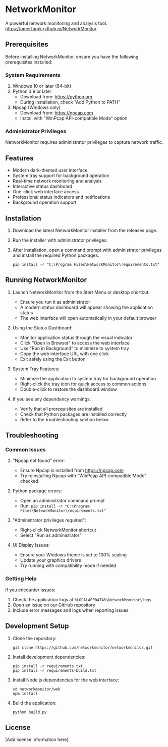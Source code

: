 # NetworkMonitor

A powerful network monitoring and analysis tool.
https://umerfarok.github.io/NetworkMonitor

## Prerequisites

Before installing NetworkMonitor, ensure you have the following prerequisites installed:

### System Requirements
1. Windows 10 or later (64-bit)
2. Python 3.9 or later
   - Download from: https://python.org
   - During installation, check "Add Python to PATH"
3. Npcap (Windows only)
   - Download from: https://npcap.com
   - Install with "WinPcap API-compatible Mode" option

### Administrator Privileges
NetworkMonitor requires administrator privileges to capture network traffic.

## Features

- Modern dark-themed user interface
- System tray support for background operation
- Real-time network monitoring and analysis
- Interactive status dashboard
- One-click web interface access
- Professional status indicators and notifications
- Background operation support

## Installation

1. Download the latest NetworkMonitor installer from the releases page.

2. Run the installer with administrator privileges.

3. After installation, open a command prompt with administrator privileges and install the required Python packages:
   ```
   pip install -r "C:\Program Files\NetworkMonitor\requirements.txt"
   ```

## Running NetworkMonitor

1. Launch NetworkMonitor from the Start Menu or desktop shortcut.
   - Ensure you run it as administrator
   - A modern status dashboard will appear showing the application status
   - The web interface will open automatically in your default browser

2. Using the Status Dashboard:
   - Monitor application status through the visual indicator
   - Click "Open in Browser" to access the web interface
   - Use "Run in Background" to minimize to system tray
   - Copy the web interface URL with one click
   - Exit safely using the Exit button

3. System Tray Features:
   - Minimize the application to system tray for background operation
   - Right-click the tray icon for quick access to common actions
   - Double-click to restore the dashboard window

4. If you see any dependency warnings:
   - Verify that all prerequisites are installed
   - Check that Python packages are installed correctly
   - Refer to the troubleshooting section below

## Troubleshooting

### Common Issues

1. "Npcap not found" error:
   - Ensure Npcap is installed from https://npcap.com
   - Try reinstalling Npcap with "WinPcap API-compatible Mode" checked

2. Python package errors:
   - Open an administrator command prompt
   - Run: `pip install -r "C:\Program Files\NetworkMonitor\requirements.txt"`

3. "Administrator privileges required":
   - Right-click NetworkMonitor shortcut
   - Select "Run as administrator"

4. UI Display Issues:
   - Ensure your Windows theme is set to 100% scaling
   - Update your graphics drivers
   - Try running with compatibility mode if needed

### Getting Help

If you encounter issues:
1. Check the application logs at `%LOCALAPPDATA%\NetworkMonitor\logs`
2. Open an issue on our GitHub repository
3. Include error messages and logs when reporting issues

## Development Setup

1. Clone the repository:
   ```
   git clone https://github.com/networkmonitor/networkmonitor.git
   ```

2. Install development dependencies:
   ```
   pip install -r requirements.txt
   pip install -r requirements-build.txt
   ```

3. Install Node.js dependencies for the web interface:
   ```
   cd networkmonitor/web
   npm install
   ```

4. Build the application:
   ```
   python build.py
   ```

## License

[Add license information here]
